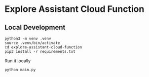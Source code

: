 # Explore Assistant Cloud Function


## Local Development
```
python3 -m venv .venv
source .venv/bin/activate
cd explore-assistant-cloud-function
pip3 install -r requirements.txt
```

Run it locally

```
python main.py
```